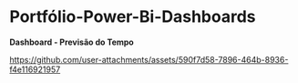 # Portfólio-Power-Bi-Dashboards

**Dashboard - Previsão do Tempo**

https://github.com/user-attachments/assets/590f7d58-7896-464b-8936-f4e116921957


